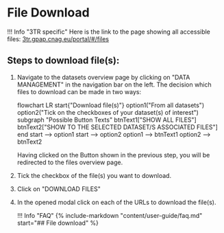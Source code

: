 # File Download

!!! Info "3TR specific"
    Here is the link to the page showing all accessible files:
    [3tr.gpap.cnag.eu/portal/#/files](https://3tr.gpap.cnag.eu/portal/#/files)


## Steps to download file(s):

1. Navigate to the datasets overview page by clicking on "DATA MANAGEMENT" in the navigation bar on the left.
    The decision which files to download can be made in two ways:
    
    <!-- 
        ```mermaid notation is not rendering 
        Only without empty lines between the mermaid code
        everything is rendered correctly
    -->
    <div class="mermaid"> 
    flowchart LR
        start{"Download file(s)"}
        option1("From all datasets")
        option2("Tick on the checkboxes of your dataset(s) of interest")
        subgraph "Possible Button Texts"
            btnText1["SHOW ALL FILES"]
            btnText2["SHOW TO THE SELECTED DATASET/S ASSOCIATED FILES"]
        end
        start --> option1
        start --> option2
        option1 --> btnText1
        option2 --> btnText2
    </div>

    Having clicked on the Button shown in the previous step, you will be redirected to the files overview page.

2. Tick the checkbox of the file(s) you want to download.

3. Click on "DOWNLOAD FILES"

4. In the opened modal click on each of the URLs to download the file(s).

    !!! Info "FAQ"
        {% include-markdown "content/user-guide/faq.md" start="## File download" %}
